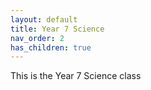 ```yaml
---
layout: default
title: Year 7 Science
nav_order: 2
has_children: true
---
```

This is the Year 7 Science class
